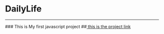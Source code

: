 # DailyLife
<hr>
### This is My first javascript project 
##<a href="https://ruhitbaidya.github.io/DailyLife/"> this is the project link </a>
